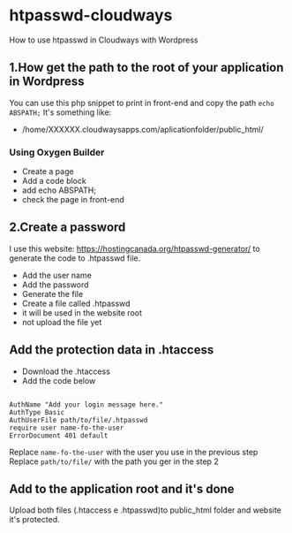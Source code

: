 # htpasswd-cloudways
How to use htpasswd in Cloudways with Wordpress

## 1.How get the path to the root of your application in Wordpress
You can use this php snippet to print in front-end and copy the path
<code>echo ABSPATH;</code>
It's something like:
- /home/XXXXXX.cloudwaysapps.com/aplicationfolder/public_html/

### Using Oxygen Builder
- Create a page
- Add a code block
- add echo ABSPATH;
- check the page in front-end

## 2.Create a password
I use this website: https://hostingcanada.org/htpasswd-generator/ to generate the code to .htpasswd file.
- Add the user name
- Add the password
- Generate the file
- Create a file called .htpasswd
- it will be used in the website root
- not upload the file yet

## Add the protection data in .htaccess
- Download the .htaccess
- Add the code below
<code>
AuthName "Add your login message here."
AuthType Basic
AuthUserFile path/to/file/.htpasswd
require user name-fo-the-user
ErrorDocument 401 default
</code>

Replace <code>name-fo-the-user</code> with the user you use in the previous step
Replace <code>path/to/file/</code> with the path you ger in the step 2

## Add to the application root and it's done
Upload both files (.htaccess e .htpasswd)to public_html folder and website it's protected.
